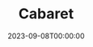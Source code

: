 ---
title: Cabaret
date: 2023-09-08T00:00:00
opening_date: 1984-07-06
closing_date: 1984-07-28
layout: productions
program:
Theatre: Theatre Jacksonville
Venue: Little Theatre
cast:
- Master of Ceremonies:
  - Mark Fisher
  - Archie Waugh
- Clifford Bradshaw: D. Kyle Johnson
- Ernst Ludwig: J. Deen
- Customs Officer: Rob Dauer
- Fraulein Schneider: Martha Worsley
- Fraulein Kost: Marli Albright
- Herr Schultz: Mel DeFries
- Sally Bowles: Kate Rust
- Lady:
  - Ann Bellinger
  - Valerie Hall
- Nazi Youth: John Tucker
- Max: Audie Gibson
- German Sailor:
  - Matt White
  - Brock Abel
  - John Tucker
- Kit Kat Girl:
  - Doreen Daniels
  - Nan Jester
  - Linda Ridge
  - Candace Kies
  - Ann Bellinger
  - Valerie Hall
- Berliner:
  - Brock Abel
  - Matt White
  - Audie Gibson
  - John Tucker
  - Cindy Lube
  - Kathy Hamblen
  - Jennifer Folsom
  - Rob Dauer
crew:
- Director: Ray Jensen
- Set & Lighting Design: Andrew Way
- Costume Designer: Valerie Hall
- Choreographer: Mary Anne Murray
- Musical Director: Karen Armel
- Assistant Director: Jim Ruffett
- Stage Manager:
  - Pam Jackson
  - Jim Ruffett
- Lighting Technician:
  - Dwight Stillson
  - Bobbie Stillson
  - Claudia Lewis
- Costume Assistant:
  - Marti Carson
  - Ann Bellinger
  - Edie Hall
- Property Chair: Elizabeth Turner
- Properties: David Turner
- Key Grip: Dave Stillson
- Grip:
  - Audie Gibson
  - David Turner
  - Russ Kirk
  - Bob Kennedy
  - Rob Johnson
  - Mike Lewis
  - Valerie Howard
- Construction Crew:
  - Norm Dulaney
  - David Turner
  - Bob Kennedy
  - John Stires
  - Dwight Stillson
  - Mary Sasser
  - John Tucker
  - Rob Johnson
  - Candace Kimes
  - Joe Baker
  - Fran Baker
  - Russ Kirk
  - David Stillson
  - Cindy Lube
  - Jim Ruffett
  - Elizabeth Turner
  - Mike Lewis
  - Claudia Lewis
  - Valerie Howard
orchestra:
---